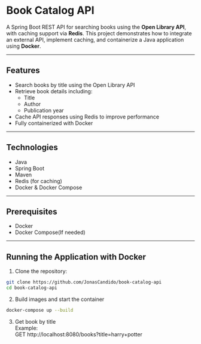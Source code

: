 # Book Catalog API

A Spring Boot REST API for searching books using the **Open Library API**, with caching support via **Redis**. This project demonstrates how to integrate an external API, implement caching, and containerize a Java application using **Docker**.

---

## Features

- Search books by title using the Open Library API
- Retrieve book details including:
  - Title
  - Author
  - Publication year
- Cache API responses using Redis to improve performance
- Fully containerized with Docker

---

## Technologies

- Java
- Spring Boot
- Maven
- Redis (for caching)
- Docker & Docker Compose

---

## Prerequisites

- Docker
- Docker Compose(If needed)

---

## Running the Application with Docker

1. Clone the repository:

```bash
git clone https://github.com/JonasCandido/book-catalog-api
cd book-catalog-api
```

2. Build images and start the container
```bash
docker-compose up --build
```

3. Get book by title<br>
Example:<br>
GET http://localhost:8080/books?title=harry+potter
